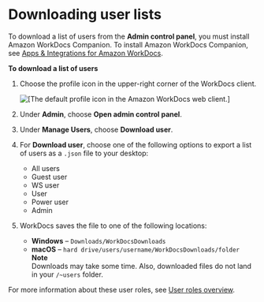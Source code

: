# Downloading user lists<a name="download-user"></a>

To download a list of users from the **Admin control panel**, you must install Amazon WorkDocs Companion\. To install Amazon WorkDocs Companion, see [Apps & Integrations for Amazon WorkDocs](https://amazonworkdocs.com/apps.html)\.

**To download a list of users**

1. Choose the profile icon in the upper\-right corner of the WorkDocs client\.

   ![\[The default profile icon in the Amazon WorkDocs web client.\]](http://docs.aws.amazon.com/workdocs/latest/adminguide/images/wd-profile-default.png) 

1. Under **Admin**, choose **Open admin control panel**\.

1. Under **Manage Users**, choose **Download user**\.

1. For **Download user**, choose one of the following options to export a list of users as a `.json` file to your desktop:
   + All users
   + Guest user
   + WS user
   + User
   + Power user
   + Admin

1. WorkDocs saves the file to one of the following locations:
   + **Windows** – `Downloads/WorkDocsDownloads`
   + **macOS** – `hard drive/users/username/WorkDocsDownloads/folder`
**Note**  
Downloads may take some time\. Also, downloaded files do not land in your `/~users` folder\.

For more information about these user roles, see [User roles overview](users_ovw.md)\.